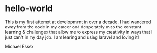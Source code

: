 # hello-world

This is my first attempt at development in over a decade. I had wandered away from the code in my career and desperately miss the constant learning & challenges that allow me to express my creativity in ways that I just can't in my day job. I am learing and using laravel and loving it!

Michael Essex
